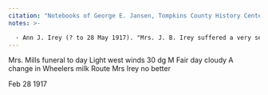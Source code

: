 ```yaml
---
citation: "Notebooks of George E. Jansen, Tompkins County History Center."
notes: >-

  - Ann J. Irey (? to 28 May 1917). "Mrs. J. B. Irey suffered a very severe shock of paralysis and is now in a critical condition." (13 Feb 1917, The Ithaca Journal, Ithaca NY, p7.) George Jansen, in his 1917 journal, gives an account of Mrs. Irey's last hours as he sat with her the night she died.
---
```

Mrs. Mills funeral to day Light west winds 30 dg M Fair day cloudy A change in Wheelers milk Route Mrs Irey no better

Feb 28 1917
